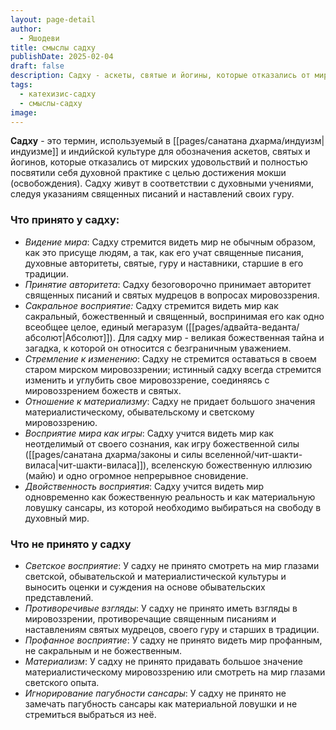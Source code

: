 ```yaml
---
layout: page-detail
author:
  - Яшодеви
title: смыслы садху
publishDate: 2025-02-04
draft: false
description: Садху - аскеты, святые и йогины, которые отказались от мирских удовольствий и полностью посвятили себя духовной практике с целью достижения мокши (освобождения). Садху живут в соответствии с духовными учениями, следуя указаниям священных писаний и наставлений своих Гуру.
tags:
  - катехизис-садху
  - смыслы-садху
image:
---
```

**Садху** - это термин, используемый в [[pages/санатана дхарма/индуизм|индуизме]] и индийской культуре для обозначения аскетов, святых и йогинов, которые отказались от мирских удовольствий и полностью посвятили себя духовной практике с целью достижения мокши (освобождения). Садху живут в соответствии с духовными учениями, следуя указаниям священных писаний и наставлений своих гуру.

### Что принято у садху:
- *Видение мира*: Садху стремится видеть мир не обычным образом, как это присуще людям, а так, как его учат священные писания, духовные авторитеты, святые, гуру и наставники, старшие в его традиции.
- *Принятие авторитета*: Садху безоговорочно принимает авторитет священных писаний и святых мудрецов в вопросах мировоззрения.
- *Сакральное восприятие:* Садху стремится видеть мир как сакральный, божественный и священный, воспринимая его как одно всеобщее целое, единый мегаразум ([[pages/адвайта-веданта/абсолют|Абсолют]]). Для садху мир - великая божественная тайна и загадка, к которой он относится с безграничным уважением.
- *Стремление к изменению*: Садху не стремится оставаться в своем старом мирском мировоззрении; истинный садху всегда стремится изменить и углубить свое мировоззрение, соединяясь с мировоззрением божеств и святых.
- *Отношение к материализму*: Садху не придает большого значения материалистическому, обывательскому и светскому мировоззрению.
- *Восприятие мира как игры*: Садху учится видеть мир как неотделимый от своего сознания, как игру божественной силы ([[pages/санатана дхарма/законы и силы вселенной/чит-шакти-виласа|чит-шакти-виласа]]), вселенскую божественную иллюзию (майю) и одно огромное непрерывное сновидение.
- *Двойственность восприятия*: Садху учится видеть мир одновременно как божественную реальность и как материальную ловушку сансары, из которой необходимо выбираться на свободу в духовный мир.

### Что не принято у садху
- *Светское восприятие*: У садху не принято смотреть на мир глазами светской, обывательской и материалистической культуры и выносить оценки и суждения на основе обывательских представлений.
- *Противоречивые взгляды*: У садху не принято иметь взгляды в мировоззрении, противоречащие священным писаниям и наставлениям святых мудрецов, своего гуру и старших в традиции.
- *Профанное восприятие*: У садху не принято видеть мир профанным, не сакральным и не божественным.
- *Материализм*: У садху не принято придавать большое значение материалистическому мировоззрению или смотреть на мир глазами светского опыта.
- *Игнорирование пагубности сансары*: У садху не принято не замечать пагубность сансары как материальной ловушки и не стремиться выбраться из неё.